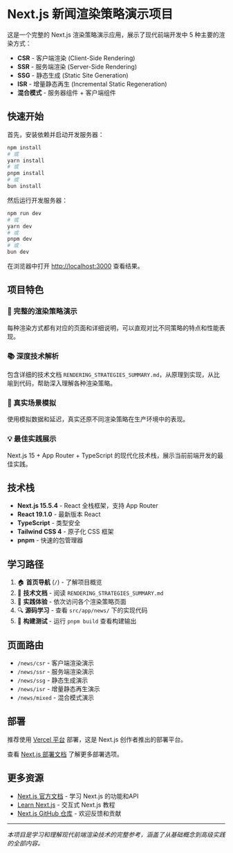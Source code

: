 # Next.js 新闻渲染策略演示项目

这是一个完整的 Next.js 渲染策略演示应用，展示了现代前端开发中 5 种主要的渲染方式：

- **CSR** - 客户端渲染 (Client-Side Rendering)
- **SSR** - 服务端渲染 (Server-Side Rendering)  
- **SSG** - 静态生成 (Static Site Generation)
- **ISR** - 增量静态再生 (Incremental Static Regeneration)
- **混合模式** - 服务器组件 + 客户端组件

## 快速开始

首先，安装依赖并启动开发服务器：

```bash
npm install
# 或
yarn install
# 或
pnpm install
# 或
bun install
```

然后运行开发服务器：

```bash
npm run dev
# 或
yarn dev
# 或
pnpm dev
# 或
bun dev
```

在浏览器中打开 [http://localhost:3000](http://localhost:3000) 查看结果。

## 项目特色

### 🎯 完整的渲染策略演示
每种渲染方式都有对应的页面和详细说明，可以直观对比不同策略的特点和性能表现。

### 📚 深度技术解析
包含详细的技术文档 `RENDERING_STRATEGIES_SUMMARY.md`，从原理到实现，从比喻到代码，帮助深入理解各种渲染策略。

### 🔄 真实场景模拟
使用模拟数据和延迟，真实还原不同渲染策略在生产环境中的表现。

### 💡 最佳实践展示
Next.js 15 + App Router + TypeScript 的现代化技术栈，展示当前前端开发的最佳实践。

## 技术栈

- **Next.js 15.5.4** - React 全栈框架，支持 App Router
- **React 19.1.0** - 最新版本 React
- **TypeScript** - 类型安全
- **Tailwind CSS 4** - 原子化 CSS 框架
- **pnpm** - 快速的包管理器

## 学习路径

1. 🏠 **首页导航** (`/`) - 了解项目概览
2. 📖 **技术文档** - 阅读 `RENDERING_STRATEGIES_SUMMARY.md`
3. 🎯 **实践体验** - 依次访问各个渲染策略页面
4. 🔍 **源码学习** - 查看 `src/app/news/` 下的实现代码
5. 🚀 **构建测试** - 运行 `pnpm build` 查看构建输出

## 页面路由

- `/news/csr` - 客户端渲染演示
- `/news/ssr` - 服务端渲染演示
- `/news/ssg` - 静态生成演示
- `/news/isr` - 增量静态再生演示
- `/news/mixed` - 混合模式演示

## 部署

推荐使用 [Vercel 平台](https://vercel.com/new?utm_medium=default-template&filter=next.js&utm_source=create-next-app&utm_campaign=create-next-app-readme) 部署，这是 Next.js 创作者推出的部署平台。

查看 [Next.js 部署文档](https://nextjs.org/docs/app/building-your-application/deploying) 了解更多部署选项。

## 更多资源

- [Next.js 官方文档](https://nextjs.org/docs) - 学习 Next.js 的功能和API
- [Learn Next.js](https://nextjs.org/learn) - 交互式 Next.js 教程
- [Next.js GitHub 仓库](https://github.com/vercel/next.js) - 欢迎反馈和贡献

---

*本项目是学习和理解现代前端渲染技术的完整参考，涵盖了从基础概念到高级实践的全部内容。*
